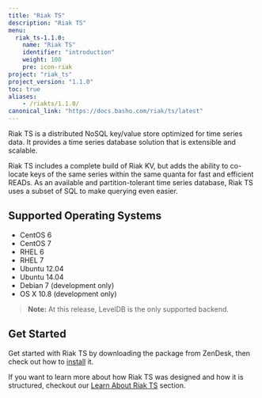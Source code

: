 ```yaml
---
title: "Riak TS"
description: "Riak TS"
menu:
  riak_ts-1.1.0:
    name: "Riak TS"
    identifier: "introduction"
    weight: 100
    pre: icon-riak
project: "riak_ts"
project_version: "1.1.0"
toc: true
aliases:
    - /riakts/1.1.0/
canonical_link: "https://docs.basho.com/riak/ts/latest"
---
```


[installing]: installing/
[learnabout]: learn-about/


Riak TS is a distributed NoSQL key/value store optimized for time series data. It provides a time series database solution that is extensible and scalable.

Riak TS includes a complete build of Riak KV, but adds the ability to co-locate keys of the same series within the same quanta for fast and efficient READs. As  an available and partition-tolerant time series database, Riak TS uses a subset of SQL to make querying even easier.


## Supported Operating Systems

* CentOS 6
* CentOS 7
* RHEL 6
* RHEL 7
* Ubuntu 12.04
* Ubuntu 14.04
* Debian 7 (development only)
* OS X 10.8 (development only)

>**Note:** At this release, LevelDB is the only supported backend.


## Get Started

Get started with Riak TS by downloading the package from ZenDesk, then check out how to [install][installing] it. 

If you want to learn more about how Riak TS was designed and how it is structured, checkout our [Learn About Riak TS][learnabout] section.
